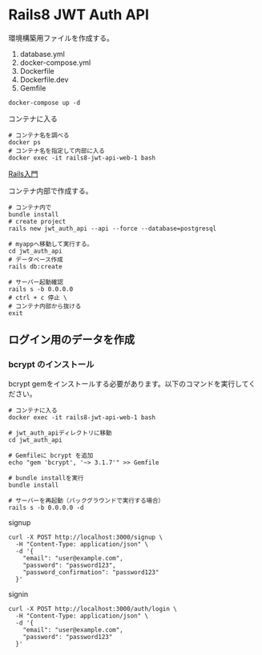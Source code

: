 # Rails8 JWT Auth API
環境構築用ファイルを作成する。

1. database.yml
2. docker-compose.yml
3. Dockerfile
4. Dockerfile.dev
5. Gemfile

```shell
docker-compose up -d
```

コンテナに入る
```shell
# コンテナ名を調べる
docker ps
# コンテナ名を指定して内部に入る
docker exec -it rails8-jwt-api-web-1 bash
```

[Rails入門](https://guides.rubyonrails.org/getting_started.html#adding-authentication)

コンテナ内部で作成する。
```shell
# コンテナ内で
bundle install
# create project
rails new jwt_auth_api --api --force --database=postgresql

# myappへ移動して実行する。
cd jwt_auth_api
# データベース作成
rails db:create

# サーバー起動確認
rails s -b 0.0.0.0
# ctrl + c 停止 \
# コンテナ内部から抜ける
exit
```

## ログイン用のデータを作成

### bcrypt のインストール
bcrypt gemをインストールする必要があります。以下のコマンドを実行してください。

```shell
# コンテナに入る
docker exec -it rails8-jwt-api-web-1 bash

# jwt_auth_apiディレクトリに移動
cd jwt_auth_api

# Gemfileに bcrypt を追加
echo "gem 'bcrypt', '~> 3.1.7'" >> Gemfile

# bundle installを実行
bundle install

# サーバーを再起動（バックグラウンドで実行する場合）
rails s -b 0.0.0.0 -d
```

signup
```shell
curl -X POST http://localhost:3000/signup \
  -H "Content-Type: application/json" \
  -d '{
    "email": "user@example.com",
    "password": "password123",
    "password_confirmation": "password123"
  }'
```

signin
```shell
curl -X POST http://localhost:3000/auth/login \
  -H "Content-Type: application/json" \
  -d '{
    "email": "user@example.com",
    "password": "password123"
  }'
```